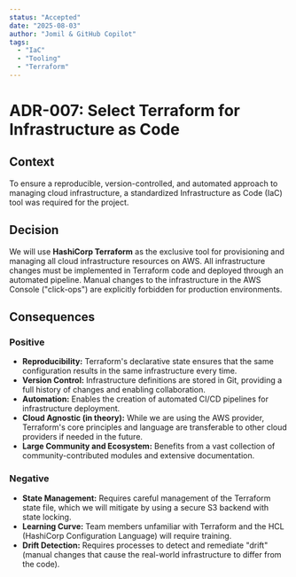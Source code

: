 ```yaml
---
status: "Accepted"
date: "2025-08-03"
author: "Jomil & GitHub Copilot"
tags:
  - "IaC"
  - "Tooling"
  - "Terraform"
---
```


# ADR-007: Select Terraform for Infrastructure as Code

## Context

To ensure a reproducible, version-controlled, and automated approach to managing cloud infrastructure, a standardized Infrastructure as Code (IaC) tool was required for the project.

## Decision

We will use **HashiCorp Terraform** as the exclusive tool for provisioning and managing all cloud infrastructure resources on AWS. All infrastructure changes must be implemented in Terraform code and deployed through an automated pipeline. Manual changes to the infrastructure in the AWS Console ("click-ops") are explicitly forbidden for production environments.

## Consequences

### Positive

-   **Reproducibility:** Terraform's declarative state ensures that the same configuration results in the same infrastructure every time.
-   **Version Control:** Infrastructure definitions are stored in Git, providing a full history of changes and enabling collaboration.
-   **Automation:** Enables the creation of automated CI/CD pipelines for infrastructure deployment.
-   **Cloud Agnostic (in theory):** While we are using the AWS provider, Terraform's core principles and language are transferable to other cloud providers if needed in the future.
-   **Large Community and Ecosystem:** Benefits from a vast collection of community-contributed modules and extensive documentation.

### Negative

-   **State Management:** Requires careful management of the Terraform state file, which we will mitigate by using a secure S3 backend with state locking.
-   **Learning Curve:** Team members unfamiliar with Terraform and the HCL (HashiCorp Configuration Language) will require training.
-   **Drift Detection:** Requires processes to detect and remediate "drift" (manual changes that cause the real-world infrastructure to differ from the code).
